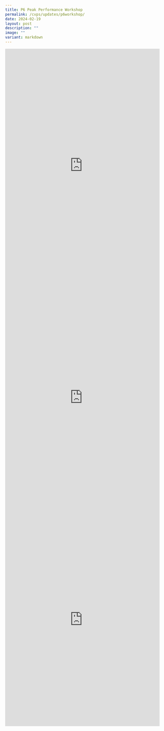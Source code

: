 ```yaml
---
title: P6 Peak Performance Workshop
permalink: /cvps/updates/p6workshop/
date: 2024-02-19
layout: post
description: ""
image: ""
variant: markdown
---
```

<iframe allow="autoplay; clipboard-write; encrypted-media; picture-in-picture; web-share" allowfullscreen="true" frameborder="0" scrolling="no" style="border:none;overflow:hidden" height="753" width="500" src="https://www.facebook.com/plugins/post.php?href=https%3A%2F%2Fwww.facebook.com%2Fcompassvalepri%2Fposts%2Fpfbid08u8KzPVQmwXBSqHcRaTMDVTdPzmfQoEZD8RD6m2FRpfbNsGBBnZ1sz4snconzpucl&amp;show_text=true&amp;width=500"></iframe>
<iframe allow="autoplay; clipboard-write; encrypted-media; picture-in-picture; web-share" allowfullscreen="true" frameborder="0" scrolling="no" style="border:none;overflow:hidden" height="747" width="500" src="https://www.facebook.com/plugins/post.php?href=https%3A%2F%2Fwww.facebook.com%2Fcompassvalepri%2Fposts%2Fpfbid07FZtbpTWcTt4YRqCDbqRg2Sxt6Cr2mjcMLrPiPAuRGNbppg8xbe73w1ou9Ys8t1ql&amp;show_text=true&amp;width=500"></iframe>
<iframe allow="autoplay; clipboard-write; encrypted-media; picture-in-picture; web-share" allowfullscreen="true" frameborder="0" scrolling="no" style="border:none;overflow:hidden" height="690" width="500" src="https://www.facebook.com/plugins/post.php?href=https%3A%2F%2Fwww.facebook.com%2Fcompassvalepri%2Fposts%2Fpfbid0VSPdd693Rrw5SGKCLreAQn2oSutBDxrs6Kc4q1QocUwiPyUAvJyhqu42AFR9mBktl&amp;show_text=true&amp;width=500"></iframe>